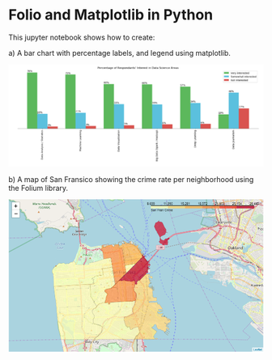 # Folio and Matplotlib in Python
This jupyter notebook shows how to create:

a) A bar chart with percentage labels, and legend using matplotlib.

![Bar Chart](./images/percent-respondants-interest-in-ds.PNG)

b) A map of San Fransico showing the crime rate per neighborhood using the Folium library.

![Map](./images/crime-map-of-san-fran.PNG)